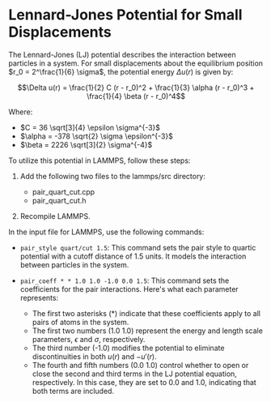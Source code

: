 # Lennard-Jones Potential for Small Displacements

The Lennard-Jones (LJ) potential describes the interaction between particles in a system. For small displacements about the equilibrium position $r_0 = 2^\frac{1}{6} \sigma$, the potential energy $\Delta u(r)$ is given by:

$$\Delta u(r) = \frac{1}{2} C (r - r_0)^2 + \frac{1}{3} \alpha (r - r_0)^3 + \frac{1}{4} \beta (r - r_0)^4$$

Where:
- $C = 36 \sqrt[3]{4} \epsilon \sigma^{-3}$
- $\alpha = -378 \sqrt{2} \sigma \epsilon^{-3}$
- $\beta = 2226 \sqrt[3]{2} \sigma^{-4}$

To utilize this potential in LAMMPS, follow these steps:

1. Add the following two files to the lammps/src directory:
   - pair_quart_cut.cpp
   - pair_quart_cut.h

2. Recompile LAMMPS.

In the input file for LAMMPS, use the following commands:

- `pair_style quart/cut 1.5`: This command sets the pair style to quartic potential with a cutoff distance of 1.5 units. It models the interaction between particles in the system.

- `pair_coeff * * 1.0 1.0 -1.0 0.0 1.5`: This command sets the coefficients for the pair interactions. Here's what each parameter represents:
  - The first two asterisks (*) indicate that these coefficients apply to all pairs of atoms in the system.
  - The first two numbers (1.0 1.0) represent the energy and length scale parameters, $\epsilon$ and $\sigma$, respectively.
  - The third number (-1.0) modifies the potential to eliminate discontinuities in both $u(r)$ and $-u'(r)$.
  - The fourth and fifth numbers (0.0 1.0) control whether to open or close the second and third terms in the LJ potential equation, respectively. In this case, they are set to 0.0 and 1.0, indicating that both terms are included.



